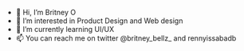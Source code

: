 - 👋 Hi, I’m Britney O
- 👀 I’m interested in Product Design and Web design
- 🌱 I’m currently learning UI/UX
- 📫 You can reach me on twitter @britney_bellz_ and rennyissabadb

<!---
Britney-O/Britney-O is a ✨ special ✨ repository because its `README.md` (this file) appears on your GitHub profile.
You can click the Preview link to take a look at your changes.
--->
